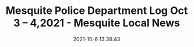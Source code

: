 ---
"title": "Mesquite Police Department Log Oct 3 – 4,2021 - Mesquite Local News"
"date": "2021-10-6 13:38:43"
"feed_name": "GOOGLENEWSCONSTRUCTION"
"feed_website": "https://news.google.com/search?q=construction%2Bincident&hl=en-US&gl=US&ceid=US:en"
"feed_rss": "https://news.google.com/rss/search?q=construction%2Bincident&hl=en-US&gl=US&ceid=US:en"
"link": "https://mesquitelocalnews.com/2021/10/06/mesquite-police-department-log-oct-3-42021/"
"source": "{'href': 'https://mesquitelocalnews.com', 'title': 'Mesquite Local News'}"
"file": "_posts/2021-1-1-aa43b84b204e2a9343f103e0493f9a8452f2ef15.md"
"accident": "0"
"drilling": "0"
"dead": "0"
"injured": "0"
"arrested": "0"
"place": "unknown place"
"where": "unknown site"
"causes": "unknown"
"place_uri": "unknown place"
---